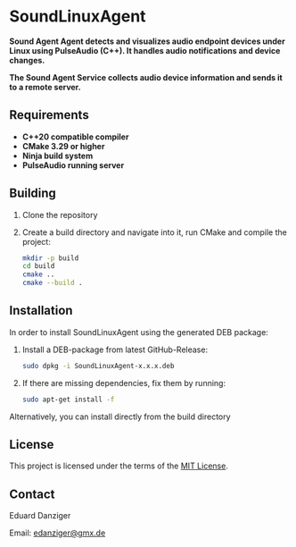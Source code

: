 # SoundLinuxAgent

**Sound Agent Agent detects and visualizes audio endpoint devices under Linux using PulseAudio (C++). It handles audio notifications and device changes.**

**The Sound Agent Service collects audio device information and sends it to a remote server.**

## Requirements

- **C++20 compatible compiler**
- **CMake 3.29 or higher**
- **Ninja build system**
- **PulseAudio running server**

## Building

1. Clone the repository
2. Create a build directory and navigate into it, run CMake and compile the project:

   ```bash
   mkdir -p build
   cd build
   cmake ..
   cmake --build .
   ```

## Installation

In order to install SoundLinuxAgent using the generated DEB package:

1. Install a DEB-package from latest GitHub-Release:

   ```bash
   sudo dpkg -i SoundLinuxAgent-x.x.x.deb
   ```
2. If there are missing dependencies, fix them by running:

   ```bash
   sudo apt-get install -f
   ```

Alternatively, you can install directly from the build directory

## License

This project is licensed under the terms of the [MIT License](LICENSE).

## Contact

Eduard Danziger

Email: [edanziger@gmx.de](mailto:edanziger@gmx.de)

